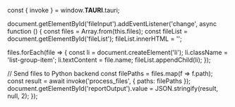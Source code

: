 const { invoke } = window.__TAURI__.tauri;

document.getElementById('fileInput').addEventListener('change', async function () {
  const files = Array.from(this.files);
  const fileList = document.getElementById('fileList');
  fileList.innerHTML = '';

  files.forEach(file => {
    const li = document.createElement('li');
    li.className = 'list-group-item';
    li.textContent = file.name;
    fileList.appendChild(li);
  });

  // Send files to Python backend
  const filePaths = files.map(f => f.path);
  const result = await invoke('process_files', { paths: filePaths });
  document.getElementById('reportOutput').value = JSON.stringify(result, null, 2);
});